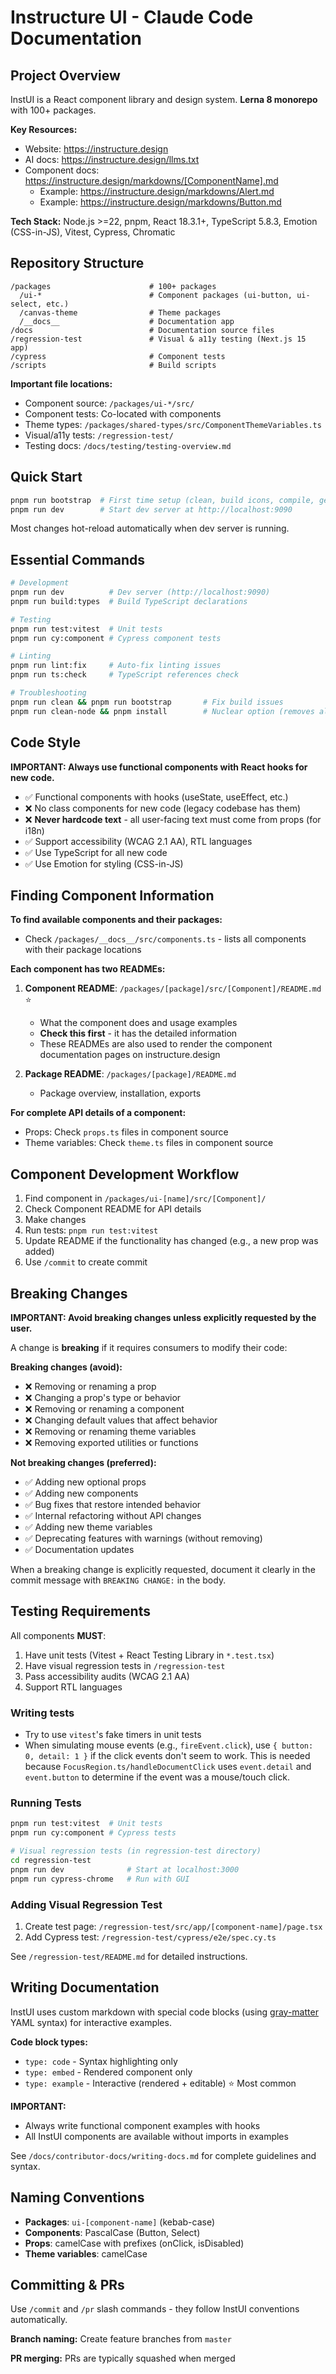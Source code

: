 # Instructure UI - Claude Code Documentation

## Project Overview

InstUI is a React component library and design system. **Lerna 8 monorepo** with 100+ packages.

**Key Resources:**

- Website: https://instructure.design
- AI docs: https://instructure.design/llms.txt
- Component docs: https://instructure.design/markdowns/[ComponentName].md
  - Example: https://instructure.design/markdowns/Alert.md
  - Example: https://instructure.design/markdowns/Button.md

**Tech Stack:** Node.js >=22, pnpm, React 18.3.1+, TypeScript 5.8.3, Emotion (CSS-in-JS), Vitest, Cypress, Chromatic

## Repository Structure

```
/packages                      # 100+ packages
  /ui-*                        # Component packages (ui-button, ui-select, etc.)
  /canvas-theme                # Theme packages
  /__docs__                    # Documentation app
/docs                          # Documentation source files
/regression-test               # Visual & a11y testing (Next.js 15 app)
/cypress                       # Component tests
/scripts                       # Build scripts
```

**Important file locations:**

- Component source: `/packages/ui-*/src/`
- Component tests: Co-located with components
- Theme types: `/packages/shared-types/src/ComponentThemeVariables.ts`
- Visual/a11y tests: `/regression-test/`
- Testing docs: `/docs/testing/testing-overview.md`

## Quick Start

```bash
pnpm run bootstrap  # First time setup (clean, build icons, compile, generate tokens)
pnpm run dev        # Start dev server at http://localhost:9090
```

Most changes hot-reload automatically when dev server is running.

## Essential Commands

```bash
# Development
pnpm run dev          # Dev server (http://localhost:9090)
pnpm run build:types  # Build TypeScript declarations

# Testing
pnpm run test:vitest  # Unit tests
pnpm run cy:component # Cypress component tests

# Linting
pnpm run lint:fix     # Auto-fix linting issues
pnpm run ts:check     # TypeScript references check

# Troubleshooting
pnpm run clean && pnpm run bootstrap       # Fix build issues
pnpm run clean-node && pnpm install        # Nuclear option (removes all node_modules)
```

## Code Style

**IMPORTANT: Always use functional components with React hooks for new code.**

- ✅ Functional components with hooks (useState, useEffect, etc.)
- ❌ No class components for new code (legacy codebase has them)
- ❌ **Never hardcode text** - all user-facing text must come from props (for i18n)
- ✅ Support accessibility (WCAG 2.1 AA), RTL languages
- ✅ Use TypeScript for all new code
- ✅ Use Emotion for styling (CSS-in-JS)

## Finding Component Information

**To find available components and their packages:**

- Check `/packages/__docs__/src/components.ts` - lists all components with their package locations

**Each component has two READMEs:**

1. **Component README**: `/packages/[package]/src/[Component]/README.md` ⭐

   - What the component does and usage examples
   - **Check this first** - it has the detailed information
   - These READMEs are also used to render the component documentation pages on instructure.design

2. **Package README**: `/packages/[package]/README.md`
   - Package overview, installation, exports

**For complete API details of a component:**

- Props: Check `props.ts` files in component source
- Theme variables: Check `theme.ts` files in component source

## Component Development Workflow

1. Find component in `/packages/ui-[name]/src/[Component]/`
2. Check Component README for API details
3. Make changes
4. Run tests: `pnpm run test:vitest`
5. Update README if the functionality has changed (e.g., a new prop was added)
6. Use `/commit` to create commit

## Breaking Changes

**IMPORTANT: Avoid breaking changes unless explicitly requested by the user.**

A change is **breaking** if it requires consumers to modify their code:

**Breaking changes (avoid):**

- ❌ Removing or renaming a prop
- ❌ Changing a prop's type or behavior
- ❌ Removing or renaming a component
- ❌ Changing default values that affect behavior
- ❌ Removing or renaming theme variables
- ❌ Removing exported utilities or functions

**Not breaking changes (preferred):**

- ✅ Adding new optional props
- ✅ Adding new components
- ✅ Bug fixes that restore intended behavior
- ✅ Internal refactoring without API changes
- ✅ Adding new theme variables
- ✅ Deprecating features with warnings (without removing)
- ✅ Documentation updates

When a breaking change is explicitly requested, document it clearly in the commit message with `BREAKING CHANGE:` in the body.

## Testing Requirements

All components **MUST**:

1. Have unit tests (Vitest + React Testing Library in `*.test.tsx`)
2. Have visual regression tests in `/regression-test`
3. Pass accessibility audits (WCAG 2.1 AA)
4. Support RTL languages

### Writing tests

- Try to use `vitest`'s fake timers in unit tests
- When simulating mouse events (e.g., `fireEvent.click`), use `{ button: 0, detail: 1 }` if the click events don't seem to work. This is needed because `FocusRegion.ts/handleDocumentClick` uses `event.detail` and `event.button` to determine if the event was a mouse/touch click.

### Running Tests

```bash
pnpm run test:vitest  # Unit tests
pnpm run cy:component # Cypress tests

# Visual regression tests (in regression-test directory)
cd regression-test
pnpm run dev              # Start at localhost:3000
pnpm run cypress-chrome   # Run with GUI
```

### Adding Visual Regression Test

1. Create test page: `/regression-test/src/app/[component-name]/page.tsx`
2. Add Cypress test: `/regression-test/cypress/e2e/spec.cy.ts`

See `/regression-test/README.md` for detailed instructions.

## Writing Documentation

InstUI uses custom markdown with special code blocks (using [gray-matter](https://github.com/jonschlinkert/gray-matter) YAML syntax) for interactive examples.

**Code block types:**

- `type: code` - Syntax highlighting only
- `type: embed` - Rendered component only
- `type: example` - Interactive (rendered + editable) ⭐ Most common

**IMPORTANT:**

- Always write functional component examples with hooks
- All InstUI components are available without imports in examples

See `/docs/contributor-docs/writing-docs.md` for complete guidelines and syntax.

## Naming Conventions

- **Packages**: `ui-[component-name]` (kebab-case)
- **Components**: PascalCase (Button, Select)
- **Props**: camelCase with prefixes (onClick, isDisabled)
- **Theme variables**: camelCase

## Committing & PRs

Use `/commit` and `/pr` slash commands - they follow InstUI conventions automatically.

**Branch naming:** Create feature branches from `master`

**PR merging:** PRs are typically squashed when merged
